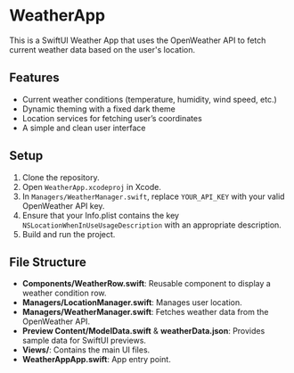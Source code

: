 
# WeatherApp

This is a SwiftUI Weather App that uses the OpenWeather API to fetch current weather data based on the user's location.

## Features
- Current weather conditions (temperature, humidity, wind speed, etc.)
- Dynamic theming with a fixed dark theme
- Location services for fetching user’s coordinates
- A simple and clean user interface

## Setup
1. Clone the repository.
2. Open `WeatherApp.xcodeproj` in Xcode.
3. In `Managers/WeatherManager.swift`, replace `YOUR_API_KEY` with your valid OpenWeather API key.
4. Ensure that your Info.plist contains the key `NSLocationWhenInUseUsageDescription` with an appropriate description.
5. Build and run the project.

## File Structure
- **Components/WeatherRow.swift**: Reusable component to display a weather condition row.
- **Managers/LocationManager.swift**: Manages user location.
- **Managers/WeatherManager.swift**: Fetches weather data from the OpenWeather API.
- **Preview Content/ModelData.swift** & **weatherData.json**: Provides sample data for SwiftUI previews.
- **Views/**: Contains the main UI files.
- **WeatherAppApp.swift**: App entry point.
